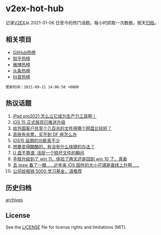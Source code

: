 # v2ex-hot-hub

 记录[V2EX](https://www.v2ex.com/)从 2021-01-06 日至今的热门话题。每小时抓取一次数据，按天[归档](archives)。
 
 ## 相关项目

- [GitHub热榜](https://github.com/lonnyzhang423/github-hot-hub)
- [知乎热榜](https://github.com/lonnyzhang423/zhihu-hot-hub)
- [微博热榜](https://github.com/lonnyzhang423/weibo-hot-hub)
- [头条热榜](https://github.com/lonnyzhang423/toutiao-hot-hub)
- [抖音热榜](https://github.com/lonnyzhang423/douyin-hot-hub)


 `更新时间：2021-09-21 14:06:58 +0800`

## 热议话题

1. [iPad pro2021 怎么让它成为生产力工具啊！](https://www.v2ex.com/t/803056)
1. [iOS 15 正式版现已推送升级](https://www.v2ex.com/t/803122)
1. [给外国客户共享个几百兆的文件用哪个网盘比较好？](https://www.v2ex.com/t/803106)
1. [高铁有余票，买不到 DF 座怎么办](https://www.v2ex.com/t/803133)
1. [iOS15 延期的功能真不少](https://www.v2ex.com/t/803125)
1. [想要变得酷酷的，有没有什么快捷的办法？](https://www.v2ex.com/t/803103)
1. [U 盘不靠谱, 活捉一个损坏文件的瞬间](https://www.v2ex.com/t/803043)
1. [手贱升级到了 win 11，体验了两天还是回到 win 10 了，真香](https://www.v2ex.com/t/803081)
1. [去 ipsw 看了一眼……近年来 iOS 固件的大小可谓是直线上升啊……](https://www.v2ex.com/t/803127)
1. [公司给报销 5000 学习基金，请推荐](https://www.v2ex.com/t/803078)

## 历史归档

[archives](archives)

## License

See the [LICENSE](LICENSE) file for license rights and limitations (MIT).
